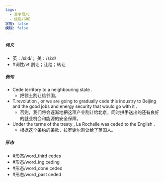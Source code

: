```yaml
---
tags:
  - 首字母/C
  - 级别/GRE
掌握: false
模糊: false
---
```

##### 词义
- 英：/siːd/； 美：/siːd/
- #词性/vt  割让；让给；转让
##### 例句
- Cede territory to a neighbouring state .
	- 把领土割让给邻国。
- T.revolution , or we are going to gradually cede this industry to Beijing and the good jobs and energy security that would go with it .
	- 否则，我们将会逐渐地把这项产业割让给北京，同时拱手送出的还有良好的就业机会和能源的安全保障。
- Under the terms of the treaty , La Rochelle was ceded to the English .
	- 根据这个条约的条款，拉罗谢尔割让给了英国人。
##### 形态
- #形态/word_third cedes
- #形态/word_ing ceding
- #形态/word_done ceded
- #形态/word_past ceded
